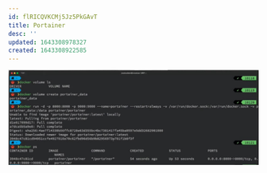 ```yaml
---
id: flRICQVKCMj5Jz5PkGAvT
title: Portainer
desc: ''
updated: 1643308978327
created: 1643308922585
---
```


![portainer](/assets/images/2022-01-27-10-42-50.png)
